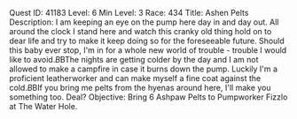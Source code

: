Quest ID: 41183
Level: 6
Min Level: 3
Race: 434
Title: Ashen Pelts
Description: I am keeping an eye on the pump here day in and day out. All around the clock I stand here and watch this cranky old thing hold on to dear life and try to make it keep doing so for the foreseeable future. Should this baby ever stop, I'm in for a whole new world of trouble - trouble I would like to avoid.$B$BThe nights are getting colder by the day and I am not allowed to make a campfire in case it burns down the pump. Luckily I'm a proficient leatherworker and can make myself a fine coat against the cold.$B$BIf you bring me pelts from the hyenas around here, I'll make you something too. Deal?
Objective: Bring 6 Ashpaw Pelts to Pumpworker Fizzlo at The Water Hole.
